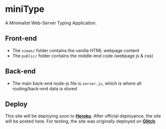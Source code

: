 # miniType

A Minimalist Web-Server Typing Application. 

## Front-end

- The `views/` folder contains the vanilla HTML webpage content
- The `public/` folder contains the middle-end code (webpage js & css)

## Back-end

- The main back-end node-js file is `server.js`, which is where all routing/back-end data is stored

## Deploy

This site will be deploying soon to [**Heroku**](https://heroku.com). After official deployance, the site will be posted here.
For testing, the site was originally deployed on [**Glitch**](https://glitch.com/).